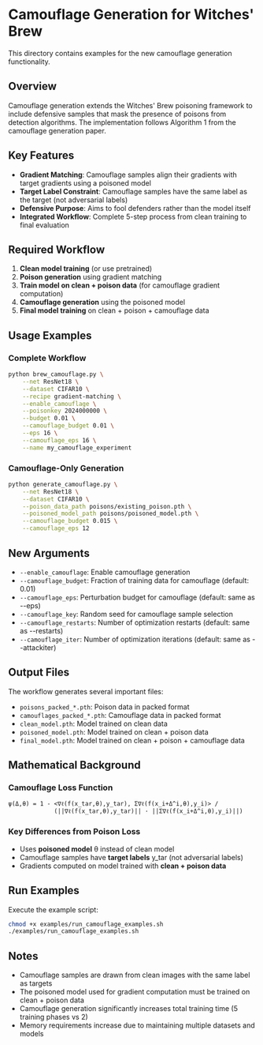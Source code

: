 # Camouflage Generation for Witches' Brew

This directory contains examples for the new camouflage generation functionality.

## Overview

Camouflage generation extends the Witches' Brew poisoning framework to include defensive samples that mask the presence of poisons from detection algorithms. The implementation follows Algorithm 1 from the camouflage generation paper.

## Key Features

- **Gradient Matching**: Camouflage samples align their gradients with target gradients using a poisoned model
- **Target Label Constraint**: Camouflage samples have the same label as the target (not adversarial labels)
- **Defensive Purpose**: Aims to fool defenders rather than the model itself
- **Integrated Workflow**: Complete 5-step process from clean training to final evaluation

## Required Workflow

1. **Clean model training** (or use pretrained)
2. **Poison generation** using gradient matching
3. **Train model on clean + poison data** (for camouflage gradient computation)
4. **Camouflage generation** using the poisoned model
5. **Final model training** on clean + poison + camouflage data

## Usage Examples

### Complete Workflow
```bash
python brew_camouflage.py \
    --net ResNet18 \
    --dataset CIFAR10 \
    --recipe gradient-matching \
    --enable_camouflage \
    --poisonkey 2024000000 \
    --budget 0.01 \
    --camouflage_budget 0.01 \
    --eps 16 \
    --camouflage_eps 16 \
    --name my_camouflage_experiment
```

### Camouflage-Only Generation
```bash
python generate_camouflage.py \
    --net ResNet18 \
    --dataset CIFAR10 \
    --poison_data_path poisons/existing_poison.pth \
    --poisoned_model_path poisons/poisoned_model.pth \
    --camouflage_budget 0.015 \
    --camouflage_eps 12
```

## New Arguments

- `--enable_camouflage`: Enable camouflage generation
- `--camouflage_budget`: Fraction of training data for camouflage (default: 0.01)
- `--camouflage_eps`: Perturbation budget for camouflage (default: same as --eps)
- `--camouflage_key`: Random seed for camouflage sample selection
- `--camouflage_restarts`: Number of optimization restarts (default: same as --restarts)
- `--camouflage_iter`: Number of optimization iterations (default: same as --attackiter)

## Output Files

The workflow generates several important files:

- `poisons_packed_*.pth`: Poison data in packed format
- `camouflages_packed_*.pth`: Camouflage data in packed format  
- `clean_model.pth`: Model trained on clean data
- `poisoned_model.pth`: Model trained on clean + poison data
- `final_model.pth`: Model trained on clean + poison + camouflage data

## Mathematical Background

### Camouflage Loss Function
```
ψ(Δ,θ) = 1 - <∇ℓ(f(x_tar,θ),y_tar), Σ∇ℓ(f(x_i+Δ^i,θ),y_i)> / 
             (||∇ℓ(f(x_tar,θ),y_tar)|| · ||Σ∇ℓ(f(x_i+Δ^i,θ),y_i)||)
```

### Key Differences from Poison Loss
- Uses **poisoned model** θ instead of clean model
- Camouflage samples have **target labels** y_tar (not adversarial labels)
- Gradients computed on model trained with **clean + poison data**

## Run Examples

Execute the example script:
```bash
chmod +x examples/run_camouflage_examples.sh
./examples/run_camouflage_examples.sh
```

## Notes

- Camouflage samples are drawn from clean images with the same label as targets
- The poisoned model used for gradient computation must be trained on clean + poison data
- Camouflage generation significantly increases total training time (5 training phases vs 2)
- Memory requirements increase due to maintaining multiple datasets and models
